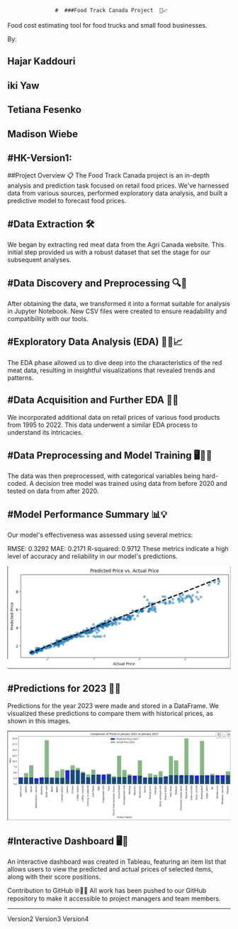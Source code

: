                    #  ###Food Track Canada Project  🍁📈
Food cost estimating tool for food trucks and small food businesses.

By:
## Hajar Kaddouri
## iki Yaw
## Tetiana Fesenko
## Madison Wiebe

## #HK-Version1:

##Project Overview 📋
The Food Track Canada project is an in-depth analysis and prediction task focused on retail food prices. We've harnessed data from various sources, performed exploratory data analysis, and built a predictive model to forecast food prices.

## #Data Extraction 🛠️
We began by extracting red meat data from the Agri Canada website. This initial step provided us with a robust dataset that set the stage for our subsequent analyses.

## #Data Discovery and Preprocessing 🔍📝
After obtaining the data, we transformed it into a format suitable for analysis in Jupyter Notebook. New CSV files were created to ensure readability and compatibility with our tools.

## #Exploratory Data Analysis (EDA) 🕵️‍♂️📈
The EDA phase allowed us to dive deep into the characteristics of the red meat data, resulting in insightful visualizations that revealed trends and patterns.

## #Data Acquisition and Further EDA 🥗➕
We incorporated additional data on retail prices of various food products from 1995 to 2022. This data underwent a similar EDA process to understand its intricacies.

## #Data Preprocessing and Model Training 🖥️👩‍🔬
The data was then preprocessed, with categorical variables being hard-coded. A decision tree model was trained using data from before 2020 and tested on data from after 2020.

## #Model Performance Summary 📊💡
Our model's effectiveness was assessed using several metrics:

RMSE: 0.3292
MAE: 0.2171
R-squared: 0.9712
These metrics indicate a high level of accuracy and reliability in our model's predictions.

![Alt text](image.png)

## #Predictions for 2023 🚀🔮
Predictions for the year 2023 were made and stored in a DataFrame. We visualized these predictions to compare them with historical prices, as shown in this images.

 ![Alt text](image-1.png)
 

## #Interactive Dashboard 🖥️🤹
An interactive dashboard was created in Tableau, featuring an item list that allows users to view the predicted and actual prices of selected items, along with their score positions.

Contribution to GitHub 🌐👨‍💻
All work has been pushed to our GitHub repository to make it accessible to project managers and team members.

-------------------------------------------------------------------------------------------------------------------

Version2
Version3
Version4